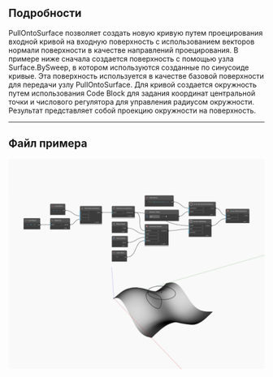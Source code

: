 ## Подробности
PullOntoSurface позволяет создать новую кривую путем проецирования входной кривой на входную поверхность с использованием векторов нормали поверхности в качестве направлений проецирования. В примере ниже сначала создается поверхность с помощью узла Surface.BySweep, в котором используются созданные по синусоиде кривые. Эта поверхность используется в качестве базовой поверхности для передачи узлу PullOntoSurface. Для кривой создается окружность путем использования Code Block для задания координат центральной точки и числового регулятора для управления радиусом окружности. Результат представляет собой проекцию окружности на поверхность.
___
## Файл примера

![PullOntoSurface](./Autodesk.DesignScript.Geometry.Curve.PullOntoSurface_img.jpg)

